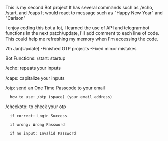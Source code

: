 This is my second Bot project
It has several commands such as /echo, /start, and /caps
It would react to message such as "Happy New Year" and "Carlson"

I enjoy coding this bot a lot, I learned the use of API and telegrambot functions
In the next patch/update, I'll add comment to each line of code.
This could help me refreshing my memory when I'm accessing the code.

7th Jan(Update)
  -Finished OTP projects
  -Fixed minor mistakes

Bot Functions:
  /start: startup 
  
  /echo: repeats your inputs  
  
  /caps: capitalize your inputs 
  
  /otp: send an One Time Passcode to your email 
  
      how to use: /otp (space) (your email address) 
      
  /checkotp: to check your otp  
  
      if correct: Login Success 
      
      if wrong: Wrong Password  
      
      if no input: Invalid Password 
